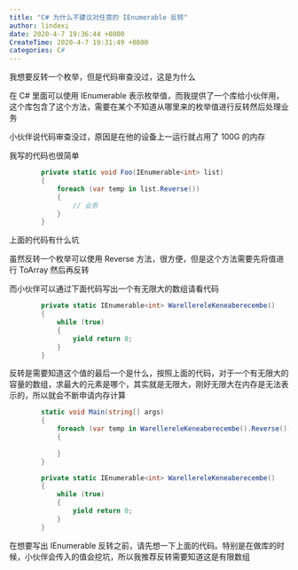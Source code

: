 ```yaml
---
title: "C# 为什么不建议对任意的 IEnumerable 反转"
author: lindexi
date: 2020-4-7 19:36:44 +0800
CreateTime: 2020-4-7 19:31:49 +0800
categories: C#
---
```


我想要反转一个枚举，但是代码审查没过，这是为什么

<!--more-->


<!-- 发布 -->

在 C# 里面可以使用 IEnumerable 表示枚举值，而我提供了一个库给小伙伴用，这个库包含了这个方法，需要在某个不知道从哪里来的枚举值进行反转然后处理业务

小伙伴说代码审查没过，原因是在他的设备上一运行就占用了 100G 的内存

我写的代码也很简单

```csharp
        private static void Foo(IEnumerable<int> list)
        {
            foreach (var temp in list.Reverse())
            {
                // 业务
            }
        }
```

上面的代码有什么坑

虽然反转一个枚举可以使用 Reverse 方法，很方便，但是这个方法需要先将值进行 ToArray 然后再反转

而小伙伴可以通过下面代码写出一个有无限大的数组请看代码

```csharp
        private static IEnumerable<int> WarellereleKeneaberecembe()
        {
            while (true)
            {
                yield return 0;
            }
        }
```

反转是需要知道这个值的最后一个是什么，按照上面的代码，对于一个有无限大的容量的数组，求最大的元素是哪个，其实就是无限大，刚好无限大在内存是无法表示的，所以就会不断申请内存计算

```csharp
        static void Main(string[] args)
        {
            foreach (var temp in WarellereleKeneaberecembe().Reverse())
            {
                
            }
        }

        private static IEnumerable<int> WarellereleKeneaberecembe()
        {
            while (true)
            {
                yield return 0;
            }
        }
```

在想要写出 IEnumerable 反转之前，请先想一下上面的代码。特别是在做库的时候，小伙伴会传入的值会挖坑，所以我推荐反转需要知道这是有限数组

